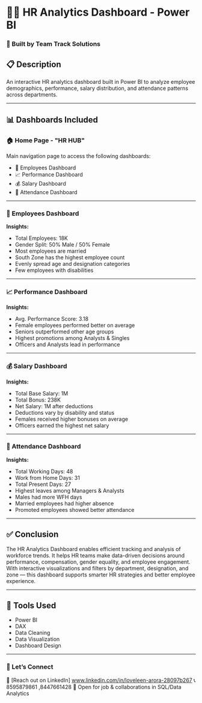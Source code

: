 # 🧑‍💼 HR Analytics Dashboard - Power BI  
### 📌 Built by Team Track Solutions

## 📋 Description  
An interactive HR analytics dashboard built in Power BI to analyze employee demographics, performance, salary distribution, and attendance patterns across departments.

---

## 📊 Dashboards Included

### 🏠 Home Page - "HR HUB"
Main navigation page to access the following dashboards:
- 👥 Employees Dashboard  
- 📈 Performance Dashboard  
- 💰 Salary Dashboard  
- 📅 Attendance Dashboard  

---

### 👥 Employees Dashboard  
**Insights:**
- Total Employees: 18K  
- Gender Split: 50% Male / 50% Female  
- Most employees are married  
- South Zone has the highest employee count  
- Evenly spread age and designation categories  
- Few employees with disabilities  

---

### 📈 Performance Dashboard  
**Insights:**
- Avg. Performance Score: 3.18  
- Female employees performed better on average  
- Seniors outperformed other age groups  
- Highest promotions among Analysts & Singles  
- Officers and Analysts lead in performance  

---

### 💰 Salary Dashboard  
**Insights:**
- Total Base Salary: 1M  
- Total Bonus: 238K  
- Net Salary: 1M after deductions  
- Deductions vary by disability and status  
- Females received higher bonuses on average  
- Officers earned the highest net salary  

---

### 📅 Attendance Dashboard  
**Insights:**
- Total Working Days: 48  
- Work from Home Days: 31  
- Total Present Days: 27  
- Highest leaves among Managers & Analysts  
- Males had more WFH days  
- Married employees had higher absence  
- Promoted employees showed better attendance  

---

## ✅ Conclusion  
The HR Analytics Dashboard enables efficient tracking and analysis of workforce trends. It helps HR teams make data-driven decisions around performance, compensation, gender equality, and employee engagement. With interactive visualizations and filters by department, designation, and zone — this dashboard supports smarter HR strategies and better employee experience.

---

## 📁 Tools Used
- Power BI  
- DAX  
- Data Cleaning  
- Data Visualization  
- Dashboard Design

---

### 🔗 Let’s Connect

📩 [Reach out on LinkedIn] www.linkedin.com/in/loveleen-arora-28097b267
📞 8595879861 ,8447661428
📧 Open for job & collaborations in SQL/Data Analytics  


